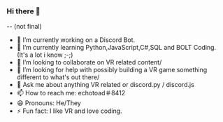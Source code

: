 ### Hi there 👋

-- (not final)

- 🔭 I’m currently working on a Discord Bot.
- 🌱 I’m currently learning Python,JavaScript,C#,SQL and BOLT Coding. (It's a lot i know ;-;)
- 👯 I’m looking to collaborate on VR related content/
- 🤔 I’m looking for help with possibly building a VR game something different to what's out there/
- 💬 Ask me about anything VR related or discord.py / discord.js
- 📫 How to reach me: echotoad＃8412
- 😄 Pronouns: He/They
- ⚡ Fun fact: I like VR and love coding.

<!--
**RadioToad/radiotoad** is a ✨ _special_ ✨ repository because its `README.md` (this file) appears on your GitHub profile.
-->
